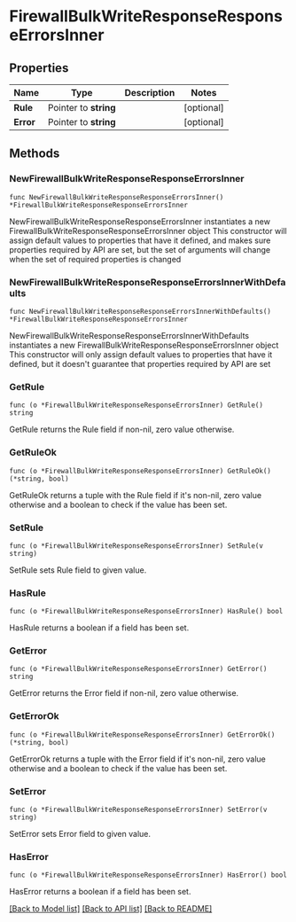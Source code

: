 # FirewallBulkWriteResponseResponseErrorsInner

## Properties

Name | Type | Description | Notes
------------ | ------------- | ------------- | -------------
**Rule** | Pointer to **string** |  | [optional] 
**Error** | Pointer to **string** |  | [optional] 

## Methods

### NewFirewallBulkWriteResponseResponseErrorsInner

`func NewFirewallBulkWriteResponseResponseErrorsInner() *FirewallBulkWriteResponseResponseErrorsInner`

NewFirewallBulkWriteResponseResponseErrorsInner instantiates a new FirewallBulkWriteResponseResponseErrorsInner object
This constructor will assign default values to properties that have it defined,
and makes sure properties required by API are set, but the set of arguments
will change when the set of required properties is changed

### NewFirewallBulkWriteResponseResponseErrorsInnerWithDefaults

`func NewFirewallBulkWriteResponseResponseErrorsInnerWithDefaults() *FirewallBulkWriteResponseResponseErrorsInner`

NewFirewallBulkWriteResponseResponseErrorsInnerWithDefaults instantiates a new FirewallBulkWriteResponseResponseErrorsInner object
This constructor will only assign default values to properties that have it defined,
but it doesn't guarantee that properties required by API are set

### GetRule

`func (o *FirewallBulkWriteResponseResponseErrorsInner) GetRule() string`

GetRule returns the Rule field if non-nil, zero value otherwise.

### GetRuleOk

`func (o *FirewallBulkWriteResponseResponseErrorsInner) GetRuleOk() (*string, bool)`

GetRuleOk returns a tuple with the Rule field if it's non-nil, zero value otherwise
and a boolean to check if the value has been set.

### SetRule

`func (o *FirewallBulkWriteResponseResponseErrorsInner) SetRule(v string)`

SetRule sets Rule field to given value.

### HasRule

`func (o *FirewallBulkWriteResponseResponseErrorsInner) HasRule() bool`

HasRule returns a boolean if a field has been set.

### GetError

`func (o *FirewallBulkWriteResponseResponseErrorsInner) GetError() string`

GetError returns the Error field if non-nil, zero value otherwise.

### GetErrorOk

`func (o *FirewallBulkWriteResponseResponseErrorsInner) GetErrorOk() (*string, bool)`

GetErrorOk returns a tuple with the Error field if it's non-nil, zero value otherwise
and a boolean to check if the value has been set.

### SetError

`func (o *FirewallBulkWriteResponseResponseErrorsInner) SetError(v string)`

SetError sets Error field to given value.

### HasError

`func (o *FirewallBulkWriteResponseResponseErrorsInner) HasError() bool`

HasError returns a boolean if a field has been set.


[[Back to Model list]](../README.md#documentation-for-models) [[Back to API list]](../README.md#documentation-for-api-endpoints) [[Back to README]](../README.md)


